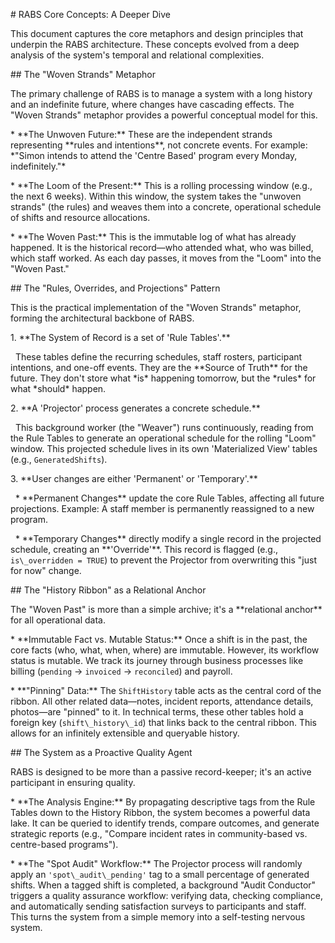\# RABS Core Concepts: A Deeper Dive



This document captures the core metaphors and design principles that underpin the RABS architecture. These concepts evolved from a deep analysis of the system's temporal and relational complexities.



\## The "Woven Strands" Metaphor



The primary challenge of RABS is to manage a system with a long history and an indefinite future, where changes have cascading effects. The "Woven Strands" metaphor provides a powerful conceptual model for this.



\*   \*\*The Unwoven Future:\*\* These are the independent strands representing \*\*rules and intentions\*\*, not concrete events. For example: \*"Simon intends to attend the 'Centre Based' program every Monday, indefinitely."\*

\*   \*\*The Loom of the Present:\*\* This is a rolling processing window (e.g., the next 6 weeks). Within this window, the system takes the "unwoven strands" (the rules) and weaves them into a concrete, operational schedule of shifts and resource allocations.

\*   \*\*The Woven Past:\*\* This is the immutable log of what has already happened. It is the historical record—who attended what, who was billed, which staff worked. As each day passes, it moves from the "Loom" into the "Woven Past."



\## The "Rules, Overrides, and Projections" Pattern



This is the practical implementation of the "Woven Strands" metaphor, forming the architectural backbone of RABS.



1\.  \*\*The System of Record is a set of 'Rule Tables'.\*\*

&nbsp;   These tables define the recurring schedules, staff rosters, participant intentions, and one-off events. They are the \*\*Source of Truth\*\* for the future. They don't store what \*is\* happening tomorrow, but the \*rules\* for what \*should\* happen.



2\.  \*\*A 'Projector' process generates a concrete schedule.\*\*

&nbsp;   This background worker (the "Weaver") runs continuously, reading from the Rule Tables to generate an operational schedule for the rolling "Loom" window. This projected schedule lives in its own 'Materialized View' tables (e.g., `GeneratedShifts`).



3\.  \*\*User changes are either 'Permanent' or 'Temporary'.\*\*

&nbsp;   \*   \*\*Permanent Changes\*\* update the core Rule Tables, affecting all future projections. Example: A staff member is permanently reassigned to a new program.

&nbsp;   \*   \*\*Temporary Changes\*\* directly modify a single record in the projected schedule, creating an \*\*'Override'\*\*. This record is flagged (e.g., `is\_overridden = TRUE`) to prevent the Projector from overwriting this "just for now" change.



\## The "History Ribbon" as a Relational Anchor



The "Woven Past" is more than a simple archive; it's a \*\*relational anchor\*\* for all operational data.



\*   \*\*Immutable Fact vs. Mutable Status:\*\* Once a shift is in the past, the core facts (who, what, when, where) are immutable. However, its workflow status is mutable. We track its journey through business processes like billing (`pending` -> `invoiced` -> `reconciled`) and payroll.



\*   \*\*"Pinning" Data:\*\* The `ShiftHistory` table acts as the central cord of the ribbon. All other related data—notes, incident reports, attendance details, photos—are "pinned" to it. In technical terms, these other tables hold a foreign key (`shift\_history\_id`) that links back to the central ribbon. This allows for an infinitely extensible and queryable history.



\## The System as a Proactive Quality Agent



RABS is designed to be more than a passive record-keeper; it's an active participant in ensuring quality.



\*   \*\*The Analysis Engine:\*\* By propagating descriptive tags from the Rule Tables down to the History Ribbon, the system becomes a powerful data lake. It can be queried to identify trends, compare outcomes, and generate strategic reports (e.g., "Compare incident rates in community-based vs. centre-based programs").



\*   \*\*The "Spot Audit" Workflow:\*\* The Projector process will randomly apply an `'spot\_audit\_pending'` tag to a small percentage of generated shifts. When a tagged shift is completed, a background "Audit Conductor" triggers a quality assurance workflow: verifying data, checking compliance, and automatically sending satisfaction surveys to participants and staff. This turns the system from a simple memory into a self-testing nervous system.

